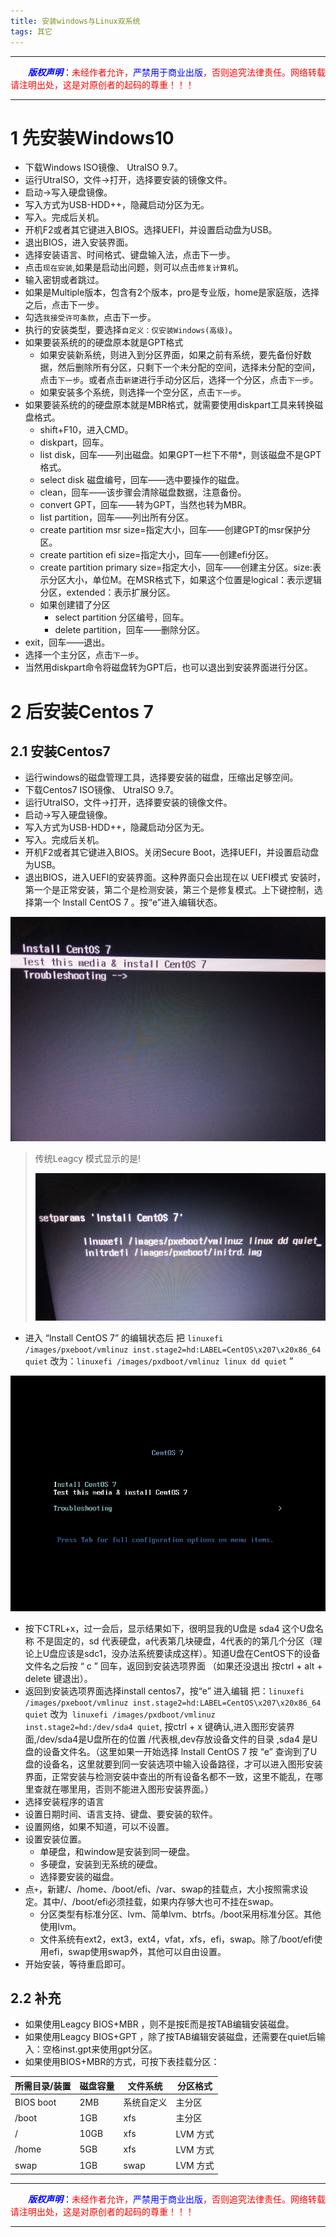 ```yaml
---
title: 安装windows与Linux双系统
tags: 其它
---
```


------

&emsp;&emsp;<font color=blue>**_版权声明_**</font>：<font color=red>未经作者允许，<font color=blue>严禁用于商业出版</font>，否则追究法律责任。网络转载请注明出处，这是对原创者的起码的尊重！！！</font>

------


# 1 先安装Windows10 
* 下载Windows ISO镜像、 UtraISO 9.7。
* 运行UtraISO，文件→打开，选择要安装的镜像文件。
* 启动→写入硬盘镜像。
* 写入方式为USB-HDD++，隐藏启动分区为无。
* 写入。完成后关机。
* 开机F2或者其它键进入BIOS。选择UEFI，并设置启动盘为USB。
* 退出BIOS，进入安装界面。
* 选择安装语言、时间格式、键盘输入法，点击下一步。
* 点击`现在安装`,如果是启动出问题，则可以点击`修复计算机`。
* 输入密钥或者跳过。
* 如果是Multiple版本，包含有2个版本，pro是专业版，home是家庭版，选择之后，点击下一步。
* 勾选`我接受许可条款`，点击下一步。
* 执行的安装类型，要选择`自定义：仅安装Windows(高级)`。
* 如果要装系统的的硬盘原本就是GPT格式
	* 如果安装新系统，则进入到分区界面，如果之前有系统，要先备份好数据，然后删除所有分区，只剩下一个未分配的空间，选择未分配的空间，点击`下一步`。或者点击`新建`进行手动分区后，选择一个分区，点击`下一步`。
	* 如果安装多个系统，则选择一个空分区，点击`下一步`。
*  如果要装系统的的硬盘原本就是MBR格式，就需要使用diskpart工具来转换磁盘格式。
	* shift+F10，进入CMD。
	* diskpart，回车。
	* list disk，回车——列出磁盘。如果GPT一栏下不带*，则该磁盘不是GPT格式。
	* select disk 磁盘编号，回车——选中要操作的磁盘。
	* clean，回车——该步骤会清除磁盘数据，注意备份。
	* convert GPT，回车——转为GPT，当然也转为MBR。
	* list partition，回车——列出所有分区。
	* create partition msr size=指定大小，回车——创建GPT的msr保护分区。
	* create partition efi size=指定大小，回车——创建efi分区。
	* create partition primary size=指定大小，回车——创建主分区。size:表示分区大小，单位M。在MSR格式下，如果这个位置是logical：表示逻辑分区，extended：表示扩展分区。
	* 如果创建错了分区
		* select partition 分区编号，回车。
		* delete partition，回车——删除分区。
 * exit，回车——退出。
 * 选择一个主分区，点击`下一步`。
 * 当然用diskpart命令将磁盘转为GPT后，也可以退出到安装界面进行分区。

# 2 后安装Centos 7
## 2.1 安装Centos7
* 运行windows的磁盘管理工具，选择要安装的磁盘，压缩出足够空间。
* 下载Centos7 ISO镜像、 UtraISO 9.7。
* 运行UtraISO，文件→打开，选择要安装的镜像文件。
* 启动→写入硬盘镜像。
* 写入方式为USB-HDD++，隐藏启动分区为无。
* 写入。完成后关机。
* 开机F2或者其它键进入BIOS。关闭Secure Boot，选择UEFI，并设置启动盘为USB。
* 退出BIOS，进入UEFI的安装界面。这种界面只会出现在以 UEFI模式 安装时，第一个是正常安装，第二个是检测安装，第三个是修复模式。上下键控制，选择第一个 lnstall CentOS 7 。按“e”进入编辑状态。

![32](https://www.github.com/liao20081228/blog/raw/master/图片/安装windows与Linux双系统/1.jpg)
>传统Leagcy 模式显示的是!
>
>![32](https://www.github.com/liao20081228/blog/raw/master/图片/安装windows与Linux双系统/2.jpg)

* 进入 “lnstall CentOS 7” 的编辑状态后  把 ` linuxefi /images/pxeboot/vmlinuz inst.stage2=hd:LABEL=CentOS\x207\x20x86_64 quiet ` 改为：`linuxefi /images/pxdboot/vmlinuz linux dd quiet` ”

![33](https://www.github.com/liao20081228/blog/raw/master/图片/安装windows与Linux双系统/3.jpg)
* 按下CTRL+x，过一会后，显示结果如下，很明显我的U盘是 sda4 这个U盘名称  不是固定的，sd 代表硬盘，a代表第几块硬盘，4代表的的第几个分区（理论上U盘应该是sdc1，没办法系统要读成这样）。知道U盘在CentOS下的设备文件名之后按 “ c ”  回车，返回到安装选项界面 （如果还没退出 按ctrl + alt + delete 键退出）。
* 返回到安装选项界面选择install centos7，按“e” 进入编辑 把：`linuxefi /images/pxeboot/vmlinuz inst.stage2=hd:LABEL=CentOS\x207\x20x86_64 quiet` 改为` linuxefi /images/pxdboot/vmlinuz inst.stage2=hd:/dev/sda4 quiet`, 按ctrl + x 键确认,进入图形安装界面,/dev/sda4是U盘所在的位置     /代表根,dev存放设备文件的目录 ,sda4 是U盘的设备文件名。（这里如果一开始选择 lnstall CentOS 7 按 “e” 查询到了U盘的设备名，这里就要到同一安装选项中输入设备路径，才可以进入图形安装界面，正常安装与检测安装中查出的所有设备名都不一致，这里不能乱，在哪里查就在哪里用，否则不能进入图形安装界面。）
* 选择安装程序的语言
* 设置日期时间、语言支持、键盘、要安装的软件。
* 设置网络，如果不知道，可以不设置。
* 设置安装位置。
	* 单硬盘，和window是安装到同一硬盘。
	* 多硬盘，安装到无系统的硬盘。
	*  选择要安装的磁盘。
*  点`+`，新建/、/home、/boot/efi、/var、swap的挂载点，大小按照需求设定。其中/、/boot/efi必须挂载，如果内存够大也可不挂在swap。
     *  分区类型有标准分区、lvm、简单lvm、btrfs。/boot采用标准分区。其他使用lvm。
     *  文件系统有ext2，ext3，ext4，vfat，xfs，efi，swap。除了/boot/efi使用efi，swap使用swap外，其他可以自由设置。
*  开始安装，等待重启即可。

## 2.2 补充
* 如果使用Leagcy BIOS+MBR ，则不是按E而是按TAB编辑安装磁盘。
* 如果使用Leagcy BIOS+GPT ，除了按TAB编辑安装磁盘，还需要在quiet后输入：空格inst.gpt来使用gpt分区。
* 如果使用BIOS+MBR的方式，可按下表挂载分区：

|所需目录/装置 |磁盘容量 |文件系统 |分区格式|
|--|--|--|--|
|BIOS boot| 2MB |系统自定义 |主分区|
|/boot |1GB |xfs |主分区|
|/ |10GB |xfs |LVM 方式|
|/home| 5GB| xfs |LVM 方式|
|swap| 1GB |swap| LVM 方式|



  



------

&emsp;&emsp;<font color=blue>**_版权声明_**</font>：<font color=red>未经作者允许，<font color=blue>严禁用于商业出版</font>，否则追究法律责任。网络转载请注明出处，这是对原创者的起码的尊重！！！</font>

------

